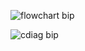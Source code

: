 ![flowchart bip](https://github.com/user-attachments/assets/bd30d35d-6d2d-4fa4-b06c-742bf6a7f3d5)

![cdiag bip](https://github.com/user-attachments/assets/cd937e3c-b5e1-4ea6-8799-11b3cc2549f1)

